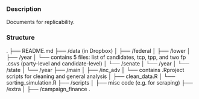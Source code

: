 ### Description
Documents for replicability.

### Structure
.
├── README.md
├── /data (in Dropbox)
│   ├── /federal
│       ├── /lower
│           ├── /year 
│           └── contains 5 files: list of candidates, tcp, tpp, and two fp .csvs (party-level and candidate-level)
│       └── /senate
│           └── /year
│   └── /state
│           └── /year
├── /main
│   ├── /inc_adv 
│   └── contains .Rproject scripts for cleaning and general analysis
│       ├── clean_data.R
│       └── sorting_simulation.R
├── /scripts
│   ├── misc code (e.g. for scraping)
├── /extra
│   ├── /campaign_finance
.    


    
